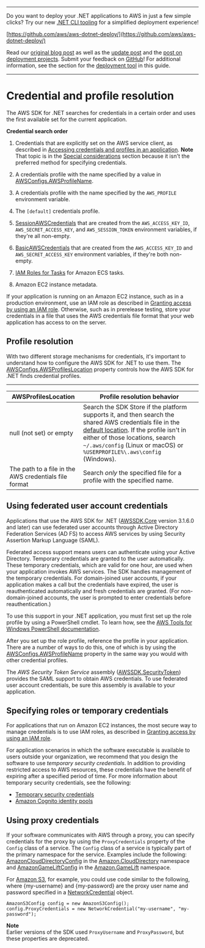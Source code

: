 --------

Do you want to deploy your \.NET applications to AWS in just a few simple clicks? Try our new [\.NET CLI tooling](https://www.nuget.org/packages/AWS.Deploy.Tools) for a simplified deployment experience\!

 [https://github.com/aws/aws-dotnet-deploy/](https://github.com/aws/aws-dotnet-deploy/)

Read our [original blog post](https://aws.amazon.com/blogs/developer/reimagining-the-aws-net-deployment-experience/) as well as the [update post](https://aws.amazon.com/blogs/developer/update-new-net-deployment-experience/) and the [post on deployment projects](https://aws.amazon.com/blogs/developer/dotnet-deployment-projects/)\. Submit your feedback on [GitHub](https://github.com/aws/aws-dotnet-deploy)\! For additional information, see the section for the [deployment tool](https://docs.aws.amazon.com/sdk-for-net/v3/developer-guide/deployment-tool.html) in this guide\.

--------

# Credential and profile resolution<a name="creds-assign"></a>

The AWS SDK for \.NET searches for credentials in a certain order and uses the first available set for the current application\.

**Credential search order**

1. Credentials that are explicitly set on the AWS service client, as described in [Accessing credentials and profiles in an application](creds-locate.md)\.
**Note**  
That topic is in the [Special considerations](special-considerations.md) section because it isn't the preferred method for specifying credentials\.

1. A credentials profile with the name specified by a value in [AWSConfigs\.AWSProfileName](https://docs.aws.amazon.com/sdkfornet/v3/apidocs/items/Amazon/TAWSConfigs.html#properties)\.

1. A credentials profile with the name specified by the `AWS_PROFILE` environment variable\.

1. The `[default]` credentials profile\.

1. [SessionAWSCredentials](https://docs.aws.amazon.com/sdkfornet/v3/apidocs/items/Runtime/TSessionAWSCredentials.html) that are created from the `AWS_ACCESS_KEY_ID`, `AWS_SECRET_ACCESS_KEY`, and `AWS_SESSION_TOKEN` environment variables, if they're all non\-empty\.

1.  [BasicAWSCredentials](https://docs.aws.amazon.com/sdkfornet/v3/apidocs/items/Runtime/TBasicAWSCredentials.html) that are created from the `AWS_ACCESS_KEY_ID` and `AWS_SECRET_ACCESS_KEY` environment variables, if they're both non\-empty\.

1. [IAM Roles for Tasks](https://docs.aws.amazon.com/AmazonECS/latest/developerguide/task-iam-roles.html) for Amazon ECS tasks\.

1. Amazon EC2 instance metadata\.

If your application is running on an Amazon EC2 instance, such as in a production environment, use an IAM role as described in [Granting access by using an IAM role](net-dg-hosm.md)\. Otherwise, such as in prerelease testing, store your credentials in a file that uses the AWS credentials file format that your web application has access to on the server\.

## Profile resolution<a name="net-dg-config-creds-profile-resolution"></a>

With two different storage mechanisms for credentials, it's important to understand how to configure the AWS SDK for \.NET to use them\. The [AWSConfigs\.AWSProfilesLocation](https://docs.aws.amazon.com/sdkfornet/v3/apidocs/items/Amazon/TAWSConfigs.html) property controls how the AWS SDK for \.NET finds credential profiles\.


****  

| AWSProfilesLocation | Profile resolution behavior | 
| --- | --- | 
|  null \(not set\) or empty  |  Search the SDK Store if the platform supports it, and then search the shared AWS credentials file in the [default location](creds-file.md)\. If the profile isn't in either of those locations, search `~/.aws/config` \(Linux or macOS\) or `%USERPROFILE%\.aws\config` \(Windows\)\.  | 
|  The path to a file in the AWS credentials file format  |  Search *only* the specified file for a profile with the specified name\.  | 

## Using federated user account credentials<a name="net-dg-config-creds-saml"></a>

Applications that use the AWS SDK for \.NET \([AWSSDK\.Core](https://www.nuget.org/packages/AWSSDK.Core/) version 3\.1\.6\.0 and later\) can use federated user accounts through Active Directory Federation Services \(AD FS\) to access AWS services by using Security Assertion Markup Language \(SAML\)\.

Federated access support means users can authenticate using your Active Directory\. Temporary credentials are granted to the user automatically\. These temporary credentials, which are valid for one hour, are used when your application invokes AWS services\. The SDK handles management of the temporary credentials\. For domain\-joined user accounts, if your application makes a call but the credentials have expired, the user is reauthenticated automatically and fresh credentials are granted\. \(For non\-domain\-joined accounts, the user is prompted to enter credentials before reauthentication\.\)

To use this support in your \.NET application, you must first set up the role profile by using a PowerShell cmdlet\. To learn how, see the [AWS Tools for Windows PowerShell documentation](https://docs.aws.amazon.com/powershell/latest/userguide/saml-pst.html)\.

After you set up the role profile, reference the profile in your application\. There are a number of ways to do this, one of which is by using the [AWSConfigs\.AWSProfileName](https://docs.aws.amazon.com/sdkfornet/v3/apidocs/items/Amazon/TAWSConfigs.html) property in the same way you would with other credential profiles\.

The *AWS Security Token Service* assembly \([AWSSDK\.SecurityToken](https://www.nuget.org/packages/AWSSDK.SecurityToken/)\) provides the SAML support to obtain AWS credentials\. To use federated user account credentials, be sure this assembly is available to your application\.

## Specifying roles or temporary credentials<a name="net-dg-config-creds-assign-role"></a>

For applications that run on Amazon EC2 instances, the most secure way to manage credentials is to use IAM roles, as described in [Granting access by using an IAM role](net-dg-hosm.md)\.

For application scenarios in which the software executable is available to users outside your organization, we recommend that you design the software to use *temporary security credentials*\. In addition to providing restricted access to AWS resources, these credentials have the benefit of expiring after a specified period of time\. For more information about temporary security credentials, see the following:
+  [Temporary security credentials](https://docs.aws.amazon.com/IAM/latest/UserGuide/TokenBasedAuth.html) 
+  [Amazon Cognito identity pools](https://docs.aws.amazon.com/cognito/latest/developerguide/cognito-identity.html)

## Using proxy credentials<a name="net-dg-config-creds-proxy"></a>

If your software communicates with AWS through a proxy, you can specify credentials for the proxy by using the `ProxyCredentials` property of the `Config` class of a service\. The `Config` class of a service is typically part of the primary namespace for the service\. Examples include the following: [AmazonCloudDirectoryConfig](https://docs.aws.amazon.com/sdkfornet/v3/apidocs/items/CloudDirectory/TCloudDirectoryConfig.html) in the [Amazon\.CloudDirectory](https://docs.aws.amazon.com/sdkfornet/v3/apidocs/items/CloudDirectory/NCloudDirectory.html) namespace and [AmazonGameLiftConfig](https://docs.aws.amazon.com/sdkfornet/v3/apidocs/items/GameLift/TGameLiftConfig.html) in the [Amazon\.GameLift](https://docs.aws.amazon.com/sdkfornet/v3/apidocs/items/GameLift/NGameLift.html) namespace\.

For [Amazon S3](https://docs.aws.amazon.com/sdkfornet/v3/apidocs/items/S3/TS3Config.html), for example, you could use code similar to the following, where \{my\-username\} and \{my\-password\} are the proxy user name and password specified in a [NetworkCredential](https://docs.microsoft.com/en-us/dotnet/api/system.net.networkcredential) object\.

```
AmazonS3Config config = new AmazonS3Config();
config.ProxyCredentials = new NetworkCredential("my-username", "my-password");
```

**Note**  
Earlier versions of the SDK used `ProxyUsername` and `ProxyPassword`, but these properties are deprecated\.